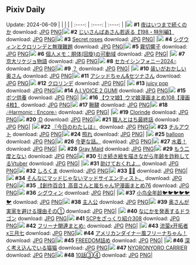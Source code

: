 ## Pixiv Daily
Update: 2024-06-09
|      |      |      |
| :----: | :----: | :----: |
|![](https://pixiv.microyu.workers.dev/c/240x480/img-master/img/2024/06/07/07/30/03/119413484_p0_master1200.jpg) **#1** [夜はいつまで続くのか](https://www.pixiv.net/artworks/119413484) download: [JPG](https://pixiv.microyu.workers.dev/img-original/img/2024/06/07/07/30/03/119413484_p0.jpg) [PNG](https://pixiv.microyu.workers.dev/img-original/img/2024/06/07/07/30/03/119413484_p0.png)|![](https://pixiv.microyu.workers.dev/c/240x480/img-master/img/2024/06/08/11/22/48/119445327_p0_master1200.jpg) **#2** [じいさんばあさん若返る【198・特別編】](https://www.pixiv.net/artworks/119445327) download: [JPG](https://pixiv.microyu.workers.dev/img-original/img/2024/06/08/11/22/48/119445327_p0.jpg) [PNG](https://pixiv.microyu.workers.dev/img-original/img/2024/06/08/11/22/48/119445327_p0.png)|![](https://pixiv.microyu.workers.dev/c/240x480/img-master/img/2024/06/07/00/00/26/119406348_p0_master1200.jpg) **#3** [Secret roses](https://www.pixiv.net/artworks/119406348) download: [JPG](https://pixiv.microyu.workers.dev/img-original/img/2024/06/07/00/00/26/119406348_p0.jpg) [PNG](https://pixiv.microyu.workers.dev/img-original/img/2024/06/07/00/00/26/119406348_p0.png)|
|![](https://pixiv.microyu.workers.dev/c/240x480/img-master/img/2024/06/07/00/00/22/119406332_p0_master1200.jpg) **#4** [シグウィンとクロリンデと無理難題](https://www.pixiv.net/artworks/119406332) download: [JPG](https://pixiv.microyu.workers.dev/img-original/img/2024/06/07/00/00/22/119406332_p0.jpg) [PNG](https://pixiv.microyu.workers.dev/img-original/img/2024/06/07/00/00/22/119406332_p0.png)|![](https://pixiv.microyu.workers.dev/c/240x480/img-master/img/2024/06/07/00/00/38/119406390_p0_master1200.jpg) **#5** [霧切響子](https://www.pixiv.net/artworks/119406390) download: [JPG](https://pixiv.microyu.workers.dev/img-original/img/2024/06/07/00/00/38/119406390_p0.jpg) [PNG](https://pixiv.microyu.workers.dev/img-original/img/2024/06/07/00/00/38/119406390_p0.png)|![](https://pixiv.microyu.workers.dev/c/240x480/img-master/img/2024/06/08/06/00/10/119441031_p0_master1200.jpg) **#6** [個人メモ：胴体(回旋)の可動域](https://www.pixiv.net/artworks/119441031) download: [JPG](https://pixiv.microyu.workers.dev/img-original/img/2024/06/08/06/00/10/119441031_p0.jpg) [PNG](https://pixiv.microyu.workers.dev/img-original/img/2024/06/08/06/00/10/119441031_p0.png)|
|![](https://pixiv.microyu.workers.dev/c/240x480/img-master/img/2024/06/07/18/57/05/119424233_p0_master1200.jpg) **#7** [京大リケジョ物語](https://www.pixiv.net/artworks/119424233) download: [JPG](https://pixiv.microyu.workers.dev/img-original/img/2024/06/07/18/57/05/119424233_p0.jpg) [PNG](https://pixiv.microyu.workers.dev/img-original/img/2024/06/07/18/57/05/119424233_p0.png)|![](https://pixiv.microyu.workers.dev/c/240x480/img-master/img/2024/06/07/22/29/36/119431136_p0_master1200.jpg) **#8** [セカイシンフォニー2024🎶](https://www.pixiv.net/artworks/119431136) download: [JPG](https://pixiv.microyu.workers.dev/img-original/img/2024/06/07/22/29/36/119431136_p0.jpg) [PNG](https://pixiv.microyu.workers.dev/img-original/img/2024/06/07/22/29/36/119431136_p0.png)|![](https://pixiv.microyu.workers.dev/c/240x480/img-master/img/2024/06/07/01/24/53/119409009_p0_master1200.jpg) **#9** [？](https://www.pixiv.net/artworks/119409009) download: [JPG](https://pixiv.microyu.workers.dev/img-original/img/2024/06/07/01/24/53/119409009_p0.jpg) [PNG](https://pixiv.microyu.workers.dev/img-original/img/2024/06/07/01/24/53/119409009_p0.png)|
|![](https://pixiv.microyu.workers.dev/c/240x480/img-master/img/2024/06/07/00/07/59/119406840_p0_master1200.jpg) **#10** [装いがおかしい奥さん](https://www.pixiv.net/artworks/119406840) download: [JPG](https://pixiv.microyu.workers.dev/img-original/img/2024/06/07/00/07/59/119406840_p0.jpg) [PNG](https://pixiv.microyu.workers.dev/img-original/img/2024/06/07/00/07/59/119406840_p0.png)|![](https://pixiv.microyu.workers.dev/c/240x480/img-master/img/2024/06/08/00/00/52/119434375_p0_master1200.jpg) **#11** [アシッドちゃん&セツナさん](https://www.pixiv.net/artworks/119434375) download: [JPG](https://pixiv.microyu.workers.dev/img-original/img/2024/06/08/00/00/52/119434375_p0.jpg) [PNG](https://pixiv.microyu.workers.dev/img-original/img/2024/06/08/00/00/52/119434375_p0.png)|![](https://pixiv.microyu.workers.dev/c/240x480/img-master/img/2024/06/07/00/00/17/119406307_p0_master1200.jpg) **#12** [クロリンデ](https://www.pixiv.net/artworks/119406307) download: [JPG](https://pixiv.microyu.workers.dev/img-original/img/2024/06/07/00/00/17/119406307_p0.jpg) [PNG](https://pixiv.microyu.workers.dev/img-original/img/2024/06/07/00/00/17/119406307_p0.png)|
|![](https://pixiv.microyu.workers.dev/c/240x480/img-master/img/2024/06/07/00/00/32/119406374_p0_master1200.jpg) **#13** [juicy pop](https://www.pixiv.net/artworks/119406374) download: [JPG](https://pixiv.microyu.workers.dev/img-original/img/2024/06/07/00/00/32/119406374_p0.jpg) [PNG](https://pixiv.microyu.workers.dev/img-original/img/2024/06/07/00/00/32/119406374_p0.png)|![](https://pixiv.microyu.workers.dev/c/240x480/img-master/img/2024/06/07/19/53/57/119425897_p0_master1200.jpg) **#14** [A.I.VOICE 2 GUMI](https://www.pixiv.net/artworks/119425897) download: [JPG](https://pixiv.microyu.workers.dev/img-original/img/2024/06/07/19/53/57/119425897_p0.jpg) [PNG](https://pixiv.microyu.workers.dev/img-original/img/2024/06/07/19/53/57/119425897_p0.png)|![](https://pixiv.microyu.workers.dev/c/240x480/img-master/img/2024/06/07/14/03/26/119418782_p0_master1200.jpg) **#15** [ボツ供養](https://www.pixiv.net/artworks/119418782) download: [JPG](https://pixiv.microyu.workers.dev/img-original/img/2024/06/07/14/03/26/119418782_p0.jpg) [PNG](https://pixiv.microyu.workers.dev/img-original/img/2024/06/07/14/03/26/119418782_p0.png)|
|![](https://pixiv.microyu.workers.dev/c/240x480/img-master/img/2024/06/07/00/00/48/119406434_p0_master1200.jpg) **#16** [【ウマ娘】ウマ娘漫画まとめ108【漫画4枚】](https://www.pixiv.net/artworks/119406434) download: [JPG](https://pixiv.microyu.workers.dev/img-original/img/2024/06/07/00/00/48/119406434_p0.jpg) [PNG](https://pixiv.microyu.workers.dev/img-original/img/2024/06/07/00/00/48/119406434_p0.png)|![](https://pixiv.microyu.workers.dev/c/240x480/img-master/img/2024/06/07/07/06/20/119413209_p0_master1200.jpg) **#17** [鞦韆](https://www.pixiv.net/artworks/119413209) download: [JPG](https://pixiv.microyu.workers.dev/img-original/img/2024/06/07/07/06/20/119413209_p0.jpg) [PNG](https://pixiv.microyu.workers.dev/img-original/img/2024/06/07/07/06/20/119413209_p0.png)|![](https://pixiv.microyu.workers.dev/c/240x480/img-master/img/2024/06/07/21/30/02/119429056_p0_master1200.jpg) **#18** [🎶Harmonic : Encore🎶](https://www.pixiv.net/artworks/119429056) download: [JPG](https://pixiv.microyu.workers.dev/img-original/img/2024/06/07/21/30/02/119429056_p0.jpg) [PNG](https://pixiv.microyu.workers.dev/img-original/img/2024/06/07/21/30/02/119429056_p0.png)|
|![](https://pixiv.microyu.workers.dev/c/240x480/img-master/img/2024/06/08/00/33/48/119435802_p0_master1200.jpg) **#19** [Clorinde](https://www.pixiv.net/artworks/119435802) download: [JPG](https://pixiv.microyu.workers.dev/img-original/img/2024/06/08/00/33/48/119435802_p0.jpg) [PNG](https://pixiv.microyu.workers.dev/img-original/img/2024/06/08/00/33/48/119435802_p0.png)|![](https://pixiv.microyu.workers.dev/c/240x480/img-master/img/2024/06/07/14/26/08/119419090_p0_master1200.jpg) **#20** [:D](https://www.pixiv.net/artworks/119419090) download: [JPG](https://pixiv.microyu.workers.dev/img-original/img/2024/06/07/14/26/08/119419090_p0.jpg) [PNG](https://pixiv.microyu.workers.dev/img-original/img/2024/06/07/14/26/08/119419090_p0.png)|![](https://pixiv.microyu.workers.dev/c/240x480/img-master/img/2024/06/07/12/25/38/119417261_p0_master1200.jpg) **#21** [職人とはち最終話](https://www.pixiv.net/artworks/119417261) download: [JPG](https://pixiv.microyu.workers.dev/img-original/img/2024/06/07/12/25/38/119417261_p0.jpg) [PNG](https://pixiv.microyu.workers.dev/img-original/img/2024/06/07/12/25/38/119417261_p0.png)|
|![](https://pixiv.microyu.workers.dev/c/240x480/img-master/img/2024/06/07/00/02/30/119406597_p0_master1200.jpg) **#22** [『今日のわたしは』](https://www.pixiv.net/artworks/119406597) download: [JPG](https://pixiv.microyu.workers.dev/img-original/img/2024/06/07/00/02/30/119406597_p0.jpg) [PNG](https://pixiv.microyu.workers.dev/img-original/img/2024/06/07/00/02/30/119406597_p0.png)|![](https://pixiv.microyu.workers.dev/c/240x480/img-master/img/2024/06/08/17/07/57/119426617_p0_master1200.jpg) **#23** [チルアウト](https://www.pixiv.net/artworks/119426617) download: [JPG](https://pixiv.microyu.workers.dev/img-original/img/2024/06/08/17/07/57/119426617_p0.jpg) [PNG](https://pixiv.microyu.workers.dev/img-original/img/2024/06/08/17/07/57/119426617_p0.png)|![](https://pixiv.microyu.workers.dev/c/240x480/img-master/img/2024/06/08/04/30/01/119440036_p0_master1200.jpg) **#24** [照れ](https://www.pixiv.net/artworks/119440036) download: [JPG](https://pixiv.microyu.workers.dev/img-original/img/2024/06/08/04/30/01/119440036_p0.jpg) [PNG](https://pixiv.microyu.workers.dev/img-original/img/2024/06/08/04/30/01/119440036_p0.png)|
|![](https://pixiv.microyu.workers.dev/c/240x480/img-master/img/2024/06/07/00/00/10/119406279_p0_master1200.jpg) **#25** [balloon](https://www.pixiv.net/artworks/119406279) download: [JPG](https://pixiv.microyu.workers.dev/img-original/img/2024/06/07/00/00/10/119406279_p0.jpg) [PNG](https://pixiv.microyu.workers.dev/img-original/img/2024/06/07/00/00/10/119406279_p0.png)|![](https://pixiv.microyu.workers.dev/c/240x480/img-master/img/2024/06/07/10/30/33/119415518_p0_master1200.jpg) **#26** [今更な話。](https://www.pixiv.net/artworks/119415518) download: [JPG](https://pixiv.microyu.workers.dev/img-original/img/2024/06/07/10/30/33/119415518_p0.jpg) [PNG](https://pixiv.microyu.workers.dev/img-original/img/2024/06/07/10/30/33/119415518_p0.png)|![](https://pixiv.microyu.workers.dev/c/240x480/img-master/img/2024/06/08/20/50/04/119459508_p0_master1200.jpg) **#27** [水着！](https://www.pixiv.net/artworks/119459508) download: [JPG](https://pixiv.microyu.workers.dev/img-original/img/2024/06/08/20/50/04/119459508_p0.jpg) [PNG](https://pixiv.microyu.workers.dev/img-original/img/2024/06/08/20/50/04/119459508_p0.png)|
|![](https://pixiv.microyu.workers.dev/c/240x480/img-master/img/2024/06/07/00/01/05/119406473_p0_master1200.jpg) **#28** [Gray Maid](https://www.pixiv.net/artworks/119406473) download: [JPG](https://pixiv.microyu.workers.dev/img-original/img/2024/06/07/00/01/05/119406473_p0.jpg) [PNG](https://pixiv.microyu.workers.dev/img-original/img/2024/06/07/00/01/05/119406473_p0.png)|![](https://pixiv.microyu.workers.dev/c/240x480/img-master/img/2024/06/08/20/53/24/119459618_p0_master1200.jpg) **#29** [もう二度とない](https://www.pixiv.net/artworks/119459618) download: [JPG](https://pixiv.microyu.workers.dev/img-original/img/2024/06/08/20/53/24/119459618_p0.jpg) [PNG](https://pixiv.microyu.workers.dev/img-original/img/2024/06/08/20/53/24/119459618_p0.png)|![](https://pixiv.microyu.workers.dev/c/240x480/img-master/img/2024/06/07/20/12/25/119426555_p0_master1200.jpg) **#30** [引き続き絵を描きながら年齢を詐称してるVtuber](https://www.pixiv.net/artworks/119426555) download: [JPG](https://pixiv.microyu.workers.dev/img-original/img/2024/06/07/20/12/25/119426555_p0.jpg) [PNG](https://pixiv.microyu.workers.dev/img-original/img/2024/06/07/20/12/25/119426555_p0.png)|
|![](https://pixiv.microyu.workers.dev/c/240x480/img-master/img/2024/06/08/20/51/37/119459563_p0_master1200.jpg) **#31** [助けておくれよ…](https://www.pixiv.net/artworks/119459563) download: [JPG](https://pixiv.microyu.workers.dev/img-original/img/2024/06/08/20/51/37/119459563_p0.jpg) [PNG](https://pixiv.microyu.workers.dev/img-original/img/2024/06/08/20/51/37/119459563_p0.png)|![](https://pixiv.microyu.workers.dev/c/240x480/img-master/img/2024/06/07/20/30/03/119427063_p0_master1200.jpg) **#32** [しろくま](https://www.pixiv.net/artworks/119427063) download: [JPG](https://pixiv.microyu.workers.dev/img-original/img/2024/06/07/20/30/03/119427063_p0.jpg) [PNG](https://pixiv.microyu.workers.dev/img-original/img/2024/06/07/20/30/03/119427063_p0.png)|![](https://pixiv.microyu.workers.dev/c/240x480/img-master/img/2024/06/07/16/28/24/119420999_p0_master1200.jpg) **#33** [🌇🤠](https://www.pixiv.net/artworks/119420999) download: [JPG](https://pixiv.microyu.workers.dev/img-original/img/2024/06/07/16/28/24/119420999_p0.jpg) [PNG](https://pixiv.microyu.workers.dev/img-original/img/2024/06/07/16/28/24/119420999_p0.png)|
|![](https://pixiv.microyu.workers.dev/c/240x480/img-master/img/2024/06/07/19/17/27/119424852_p0_master1200.jpg) **#34** [そんなにマッドじゃないマッドサイエンティスト。](https://www.pixiv.net/artworks/119424852) download: [JPG](https://pixiv.microyu.workers.dev/img-original/img/2024/06/07/19/17/27/119424852_p0.jpg) [PNG](https://pixiv.microyu.workers.dev/img-original/img/2024/06/07/19/17/27/119424852_p0.png)|![](https://pixiv.microyu.workers.dev/c/240x480/img-master/img/2024/06/08/00/02/28/119434579_p0_master1200.jpg) **#35** [【創作百合】高音さんと嵐ちゃん1P漫画まとめ76](https://www.pixiv.net/artworks/119434579) download: [JPG](https://pixiv.microyu.workers.dev/img-original/img/2024/06/08/00/02/28/119434579_p0.jpg) [PNG](https://pixiv.microyu.workers.dev/img-original/img/2024/06/08/00/02/28/119434579_p0.png)|![](https://pixiv.microyu.workers.dev/c/240x480/img-master/img/2024/06/07/13/57/43/119418685_p0_master1200.jpg) **#36** [シグウィン](https://www.pixiv.net/artworks/119418685) download: [JPG](https://pixiv.microyu.workers.dev/img-original/img/2024/06/07/13/57/43/119418685_p0.jpg) [PNG](https://pixiv.microyu.workers.dev/img-original/img/2024/06/07/13/57/43/119418685_p0.png)|
|![](https://pixiv.microyu.workers.dev/c/240x480/img-master/img/2024/06/07/00/00/51/119406443_p0_master1200.jpg) **#37** [小鸟全年龄🐦🐦🐦🐦🐦🐦](https://www.pixiv.net/artworks/119406443) download: [JPG](https://pixiv.microyu.workers.dev/img-original/img/2024/06/07/00/00/51/119406443_p0.jpg) [PNG](https://pixiv.microyu.workers.dev/img-original/img/2024/06/07/00/00/51/119406443_p0.png)|![](https://pixiv.microyu.workers.dev/c/240x480/img-master/img/2024/06/07/19/02/41/119424477_p0_master1200.jpg) **#38** [主人公](https://www.pixiv.net/artworks/119424477) download: [JPG](https://pixiv.microyu.workers.dev/img-original/img/2024/06/07/19/02/41/119424477_p0.jpg) [PNG](https://pixiv.microyu.workers.dev/img-original/img/2024/06/07/19/02/41/119424477_p0.png)|![](https://pixiv.microyu.workers.dev/c/240x480/img-master/img/2024/06/08/00/07/20/119434875_p0_master1200.jpg) **#39** [奥さんが実家を避ける理由その①](https://www.pixiv.net/artworks/119434875) download: [JPG](https://pixiv.microyu.workers.dev/img-original/img/2024/06/08/00/07/20/119434875_p0.jpg) [PNG](https://pixiv.microyu.workers.dev/img-original/img/2024/06/08/00/07/20/119434875_p0.png)|
|![](https://pixiv.microyu.workers.dev/c/240x480/img-master/img/2024/06/07/00/14/05/119407081_p0_master1200.jpg) **#40** [なにかを発表するドラゴン](https://www.pixiv.net/artworks/119407081) download: [JPG](https://pixiv.microyu.workers.dev/img-original/img/2024/06/07/00/14/05/119407081_p0.jpg) [PNG](https://pixiv.microyu.workers.dev/img-original/img/2024/06/07/00/14/05/119407081_p0.png)|![](https://pixiv.microyu.workers.dev/c/240x480/img-master/img/2024/06/08/21/00/40/119459953_p0_master1200.jpg) **#41** [SCPをざっくり紹介308](https://www.pixiv.net/artworks/119459953) download: [JPG](https://pixiv.microyu.workers.dev/img-original/img/2024/06/08/21/00/40/119459953_p0.jpg) [PNG](https://pixiv.microyu.workers.dev/img-original/img/2024/06/08/21/00/40/119459953_p0.png)|![](https://pixiv.microyu.workers.dev/c/240x480/img-master/img/2024/06/07/14/49/52/119419419_p0_master1200.jpg) **#42** [フリーナ関連まとめ💧](https://www.pixiv.net/artworks/119419419) download: [JPG](https://pixiv.microyu.workers.dev/img-original/img/2024/06/07/14/49/52/119419419_p0.jpg) [PNG](https://pixiv.microyu.workers.dev/img-original/img/2024/06/07/14/49/52/119419419_p0.png)|
|![](https://pixiv.microyu.workers.dev/c/240x480/img-master/img/2024/06/07/18/19/10/119423324_p0_master1200.jpg) **#43** [流萤x开拓者x三月七](https://www.pixiv.net/artworks/119423324) download: [JPG](https://pixiv.microyu.workers.dev/img-original/img/2024/06/07/18/19/10/119423324_p0.jpg) [PNG](https://pixiv.microyu.workers.dev/img-original/img/2024/06/07/18/19/10/119423324_p0.png)|![](https://pixiv.microyu.workers.dev/c/240x480/img-master/img/2024/06/07/00/19/26/119407251_p0_master1200.jpg) **#44** [アメリカンダイナー風フリーナちゃん！](https://www.pixiv.net/artworks/119407251) download: [JPG](https://pixiv.microyu.workers.dev/img-original/img/2024/06/07/00/19/26/119407251_p0.jpg) [PNG](https://pixiv.microyu.workers.dev/img-original/img/2024/06/07/00/19/26/119407251_p0.png)|![](https://pixiv.microyu.workers.dev/c/240x480/img-master/img/2024/06/08/01/36/39/119437441_p0_master1200.jpg) **#45** [FREEDOM詰め](https://www.pixiv.net/artworks/119437441) download: [JPG](https://pixiv.microyu.workers.dev/img-original/img/2024/06/08/01/36/39/119437441_p0.jpg) [PNG](https://pixiv.microyu.workers.dev/img-original/img/2024/06/08/01/36/39/119437441_p0.png)|
|![](https://pixiv.microyu.workers.dev/c/240x480/img-master/img/2024/06/08/00/00/37/119434323_p0_master1200.jpg) **#46** [深く考え込んでいる猫猫](https://www.pixiv.net/artworks/119434323) download: [JPG](https://pixiv.microyu.workers.dev/img-original/img/2024/06/08/00/00/37/119434323_p0.jpg) [PNG](https://pixiv.microyu.workers.dev/img-original/img/2024/06/08/00/00/37/119434323_p0.png)|![](https://pixiv.microyu.workers.dev/c/240x480/img-master/img/2024/06/07/19/59/55/119426071_p0_master1200.jpg) **#47** [NYORONYORO CARRIER](https://www.pixiv.net/artworks/119426071) download: [JPG](https://pixiv.microyu.workers.dev/img-original/img/2024/06/07/19/59/55/119426071_p0.jpg) [PNG](https://pixiv.microyu.workers.dev/img-original/img/2024/06/07/19/59/55/119426071_p0.png)|![](https://pixiv.microyu.workers.dev/c/240x480/img-master/img/2024/06/08/20/00/40/119457993_p0_master1200.jpg) **#48** [10話③④](https://www.pixiv.net/artworks/119457993) download: [JPG](https://pixiv.microyu.workers.dev/img-original/img/2024/06/08/20/00/40/119457993_p0.jpg) [PNG](https://pixiv.microyu.workers.dev/img-original/img/2024/06/08/20/00/40/119457993_p0.png)|

